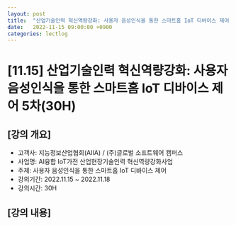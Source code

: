 ```yaml
---
layout: post
title:  "산업기술인력 혁신역량강화: 사용자 음성인식을 통한 스마트홈 IoT 디바이스 제어 5차(30H)"
date:   2022-11-15 09:00:00 +0900
categories: lectlog
---
```


# [11.15] 산업기술인력 혁신역량강화: 사용자 음성인식을 통한 스마트홈 IoT 디바이스 제어 5차(30H)

## [강의 개요]

* 고객사: 지능정보산업협회(AIIA) / (주)글로벌 소프트웨어 캠퍼스
* 사업명: AI융합 IoT가전 산업현장기술인력 혁신역량강화사업
* 주제: 사용자 음성인식을 통한 스마트홈 IoT 디바이스 제어
* 강의기간: 2022.11.15 ~ 2022.11.18
* 강의시간: 30H

## [강의 내용]

